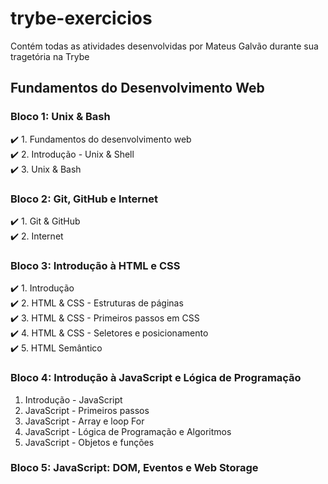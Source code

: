 # trybe-exercicios
Contém todas as atividades desenvolvidas por Mateus Galvão durante sua tragetória na Trybe

## Fundamentos do Desenvolvimento Web
### Bloco 1: Unix & Bash
:heavy_check_mark: 1. Fundamentos do desenvolvimento web  
:heavy_check_mark: 2. Introdução - Unix & Shell  
:heavy_check_mark: 3. Unix & Bash  
### Bloco 2: Git, GitHub e Internet
:heavy_check_mark: 1. Git & GitHub  
:heavy_check_mark: 2. Internet
### Bloco 3: Introdução à HTML e CSS
:heavy_check_mark: 1. Introdução  
:heavy_check_mark: 2. HTML & CSS - Estruturas de páginas  
:heavy_check_mark: 3. HTML & CSS - Primeiros passos em CSS  
:heavy_check_mark: 4. HTML & CSS - Seletores e posicionamento  
:heavy_check_mark: 5. HTML Semântico  
### Bloco 4: Introdução à JavaScript e Lógica de Programação  
1. Introdução - JavaScript  
2. JavaScript - Primeiros passos  
3. JavaScript - Array e loop For  
4. JavaScript - Lógica de Programação e Algoritmos  
5. JavaScript - Objetos e funções  
### Bloco 5: JavaScript: DOM, Eventos e Web Storage